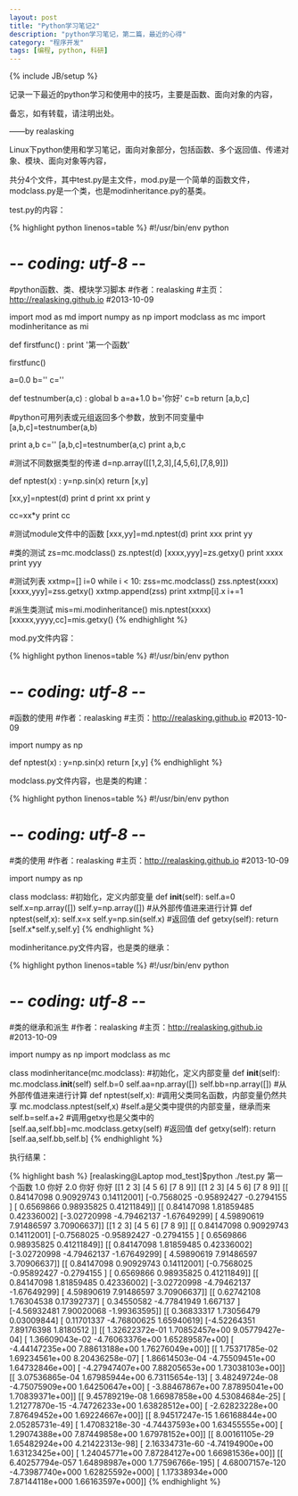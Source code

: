 ```yaml
---
layout: post
title: "Python学习笔记2"
description: "python学习笔记，第二篇，最近的心得"
category: "程序开发"
tags: [编程, python, 科研]
---
```

{% include JB/setup %}


记录一下最近的python学习和使用中的技巧，主要是函数、面向对象的内容，

备忘，如有转载，请注明出处。

——by realasking

Linux下python使用和学习笔记，面向对象部分，包括函数、多个返回值、传递对象、模块、面向对象等内容，

共分4个文件，其中test.py是主文件，mod.py是一个简单的函数文件，modclass.py是一个类，也是modinheritance.py的基类。


test.py的内容：

{% highlight python linenos=table  %}
#!/usr/bin/env python
# -*- coding: utf-8 -*-
#python函数、类、模块学习脚本
#作者：realasking
#主页：http://realasking.github.io
#2013-10-09

import mod as md
import numpy as np
import modclass as mc
import modinheritance as mi

def firstfunc() :
	print '第一个函数'

firstfunc()

a=0.0
b=''
c=''

def testnumber(a,c) :
	global b
	a=a+1.0
	b='你好'
	c=b
	return [a,b,c]

#python可用列表或元组返回多个参数，放到不同变量中
[a,b,c]=testnumber(a,b)

print a,b
c=''
[a,b,c]=testnumber(a,c)
print a,b,c


#测试不同数据类型的传递
d=np.array([[1,2,3],[4,5,6],[7,8,9]])

def nptest(x) :
	y=np.sin(x)
	return [x,y]

[xx,y]=nptest(d)
print d
print xx
print y

cc=xx*y
print cc

#测试module文件中的函数
[xxx,yy]=md.nptest(d)
print xxx 
print yy

#类的测试
zs=mc.modclass()
zs.nptest(d)
[xxxx,yyy]=zs.getxy()
print xxxx
print yyy 

#测试列表 
xxtmp=[]
i=0
while i < 10:
   zss=mc.modclass()
   zss.nptest(xxxx)
   [xxxx,yyy]=zss.getxy()
   xxtmp.append(zss)
   print xxtmp[i].x
   i+=1

#派生类测试
mis=mi.modinheritance()
mis.nptest(xxxx)
[xxxxx,yyyy,cc]=mis.getxy()
{% endhighlight %}

mod.py文件内容：

{% highlight python linenos=table  %}
#!/usr/bin/env python
# -*- coding: utf-8 -*-
#函数的使用
#作者：realasking
#主页：http://realasking.github.io
#2013-10-09

import numpy as np

def nptest(x) :
	   y=np.sin(x)
	   return [x,y]
{% endhighlight %}


modclass.py文件内容，也是类的构建：

{% highlight python linenos=table  %}
#!/usr/bin/env python
# -*- coding: utf-8 -*-
#类的使用
#作者：realasking
#主页：http://realasking.github.io
#2013-10-09

import numpy as np

class modclass:
	#初始化，定义内部变量
	def __init__(self):
		self.a=0
		self.x=np.array([])
		self.y=np.array([])
	#从外部传值进来进行计算
	def nptest(self,x):
	   self.x=x
	   self.y=np.sin(self.x)
	#返回值
	def getxy(self):
	   return [self.x*self.y,self.y]
{% endhighlight %}


modinheritance.py文件内容，也是类的继承：

{% highlight python linenos=table  %}
#!/usr/bin/env python
# -*- coding: utf-8 -*-
#类的继承和派生
#作者：realasking
#主页：http://realasking.github.io
#2013-10-09

import numpy as np
import modclass as mc

class modinheritance(mc.modclass):
	#初始化，定义内部变量
	def __init__(self):
		mc.modclass.__init__(self)
		self.b=0
		self.aa=np.array([])
		self.bb=np.array([])
	#从外部传值进来进行计算
	def nptest(self,x):
	   #调用父类同名函数，内部变量仍然共享
	   mc.modclass.nptest(self,x)
	   #self.a是父类中提供的内部变量，继承而来
	   self.b=self.a+2
	   #调用getxy也是父类中的
	   [self.aa,self.bb]=mc.modclass.getxy(self)
	#返回值
	def getxy(self):
	   return [self.aa,self.bb,self.b]
{% endhighlight %}

执行结果：

{% highlight bash  %}
[realasking@Laptop mod_test]$python ./test.py 
第一个函数
1.0 你好
2.0 你好 你好
[[1 2 3]
 [4 5 6]
 [7 8 9]]
[[1 2 3]
 [4 5 6]
 [7 8 9]]
[[ 0.84147098  0.90929743  0.14112001]
 [-0.7568025  -0.95892427 -0.2794155 ]
 [ 0.6569866   0.98935825  0.41211849]]
[[ 0.84147098  1.81859485  0.42336002]
 [-3.02720998 -4.79462137 -1.67649299]
 [ 4.59890619  7.91486597  3.70906637]]
[[1 2 3]
 [4 5 6]
 [7 8 9]]
[[ 0.84147098  0.90929743  0.14112001]
 [-0.7568025  -0.95892427 -0.2794155 ]
 [ 0.6569866   0.98935825  0.41211849]]
[[ 0.84147098  1.81859485  0.42336002]
 [-3.02720998 -4.79462137 -1.67649299]
 [ 4.59890619  7.91486597  3.70906637]]
[[ 0.84147098  0.90929743  0.14112001]
 [-0.7568025  -0.95892427 -0.2794155 ]
 [ 0.6569866   0.98935825  0.41211849]]
[[ 0.84147098  1.81859485  0.42336002]
 [-3.02720998 -4.79462137 -1.67649299]
 [ 4.59890619  7.91486597  3.70906637]]
[[ 0.62742108  1.76304538  0.17392737]
 [ 0.34550582 -4.77841949  1.667137  ]
 [-4.56932481  7.90020068 -1.99363595]]
[[ 0.36833317  1.73056479  0.03009844]
 [ 0.11701337 -4.76800625  1.65940619]
 [-4.52264351  7.89176398  1.8180512 ]]
[[  1.32622372e-01   1.70852457e+00   9.05779427e-04]
 [  1.36609043e-02  -4.76063376e+00   1.65289587e+00]
 [ -4.44147235e+00   7.88613188e+00   1.76276049e+00]]
[[  1.75371785e-02   1.69234561e+00   8.20436258e-07]
 [  1.86614503e-04  -4.75509451e+00   1.64732846e+00]
 [ -4.27947407e+00   7.88205653e+00   1.73038103e+00]]
[[  3.07536865e-04   1.67985944e+00   6.73115654e-13]
 [  3.48249724e-08  -4.75075909e+00   1.64250647e+00]
 [ -3.88467867e+00   7.87895041e+00   1.70839371e+00]]
[[  9.45789219e-08   1.66987858e+00   4.53084684e-25]
 [  1.21277870e-15  -4.74726233e+00   1.63828512e+00]
 [ -2.62823228e+00   7.87649452e+00   1.69224667e+00]]
[[  8.94517247e-15   1.66168844e+00   2.05285731e-49]
 [  1.47083218e-30  -4.74437593e+00   1.63455555e+00]
 [  1.29074388e+00   7.87449858e+00   1.67978152e+00]]
[[  8.00161105e-29   1.65482924e+00   4.21422313e-98]
 [  2.16334731e-60  -4.74194900e+00   1.63123425e+00]
 [  1.24045771e+00   7.87284127e+00   1.66981536e+00]]
[[  6.40257794e-057   1.64898987e+000   1.77596766e-195]
 [  4.68007157e-120  -4.73987740e+000   1.62825592e+000]
 [  1.17338934e+000   7.87144118e+000   1.66163597e+000]]
{% endhighlight %}
